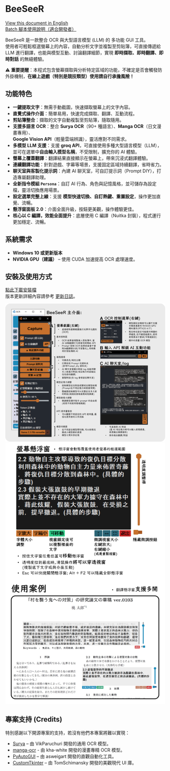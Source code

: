 # BeeSeeR
[View this document in English](./README_en.md)  
[Batch 腳本使用說明（適合開發者）](./use_batch_file.md)

BeeSeeR 是一款整合 OCR 與大型語言模型 (LLM) 的 多功能 GUI 工具。  
使用者可輕鬆框選螢幕上的內容，自動分析文字並複製至剪貼簿，可直接傳遞給 LLM 進行翻譯，也能與模型互動、討論翻譯細節，實現 **即時擷取、即時翻譯、即時對話** 的無縫體驗。

⚠️ **重要提醒**：本程式包含螢幕擷取與分析特定區域的功能，不確定是否會觸發防外掛機制，**在線上遊戲（特別是競技類型）使用請自行承擔風險！**

## 功能特色

- **一鍵提取文字**：無需手動截圖，快速擷取螢幕上的文字內容。
- **直覺式操作介面**：簡單易用，快速完成擷取、翻譯、互動流程。
- **剪貼簿整合**：擷取的文字自動複製至剪貼簿，隨取隨用。
- **支援多語言 OCR**：整合 **Surya OCR**（90+ 種語言）、**Manga OCR**（日文漫畫專用）、  
  **Google Vision API**（輕量雲端辨識），靈活應對不同需求。
- **多模型 LLM 支援**：支援 **groq API**，可直接使用多種大型語言模型（LLM），  
  並可在選單中**自由輸入模型名稱**，不受限制，擴充你的 AI 體驗。
- **螢幕上覆蓋翻譯**：翻譯結果直接顯示在螢幕上，帶來沉浸式翻譯體驗。
- **連續翻譯功能**：針對遊戲、字幕等場景，支援固定區域持續翻譯，省時省力。
- **聊天室與客製化提示詞**：內建 AI 聊天室，可自訂提示詞（Prompt DIY），打造專屬翻譯助理。
- **全新指令模組 `Persona`**：自訂 AI 行為、角色與記憶風格，並可儲存為設定檔，靈活切換應用場景。
- **設定選單完整上線**：支援 **模型快速切換、自訂熱鍵、重置設定**，操作更加直覺、流暢。
- **懸浮窗面板 2.0**：介面全面升級，按鈕更美觀，操作體驗更佳。
- **核心以 C 編譯，效能全面提升**：底層使用 C 編譯（Nuitka 封裝），程式運行更加穩定、流暢。

## 系統需求
- **Windows 10 或更新版本**
- **NVIDIA GPU（建議）** – 使用 CUDA 加速提高 OCR 處理速度。

## 安裝及使用方式
[點此下載安裝檔]()  
版本更新詳細內容請參考 [更新日誌](./update_log.md)。

![chart_1](./png/chart_1.png)
![chart_2](./png/chart_2.png)

## 專案支持 (Credits)
特別感謝以下開源專案的支持，若沒有他們本專案將難以實現：
- [Surya](https://github.com/VikParuchuri/surya) – 由 VikParuchuri 開發的通用 OCR 模型。
- [manga-ocr](https://github.com/kha-white/manga-ocr) - 由 kha-white 開發的漫畫專精 OCR 模型。
- [PyAutoGUI](https://github.com/asweigart/pyautogui) – 由 asweigart 開發的直觀自動化工具。
- [CustomTkinter](https://github.com/TomSchimansky/CustomTkinter) – 由 TomSchimansky 開發的美觀現代 UI 庫。